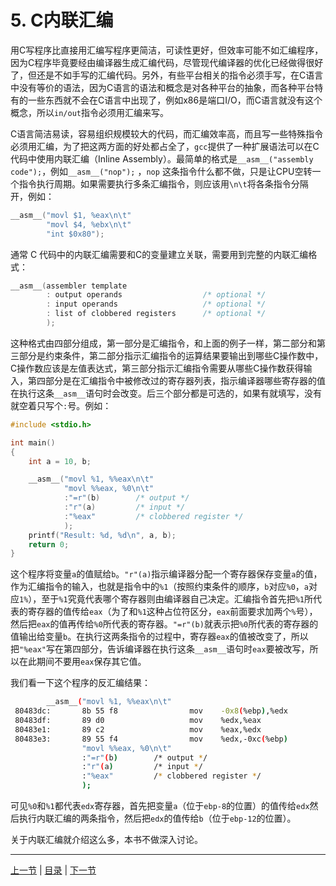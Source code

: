 # 5. C内联汇编

用C写程序比直接用汇编写程序更简洁，可读性更好，但效率可能不如汇编程序，因为C程序毕竟要经由编译器生成汇编代码，尽管现代编译器的优化已经做得很好了，但还是不如手写的汇编代码。另外，有些平台相关的指令必须手写，在C语言中没有等价的语法，因为C语言的语法和概念是对各种平台的抽象，而各种平台特有的一些东西就不会在C语言中出现了，例如x86是端口I/O，而C语言就没有这个概念，所以`in/out`指令必须用汇编来写。

C语言简洁易读，容易组织规模较大的代码，而汇编效率高，而且写一些特殊指令必须用汇编，为了把这两方面的好处都占全了，`gcc`提供了一种扩展语法可以在C代码中使用内联汇编（Inline Assembly）。最简单的格式是`__asm__("assembly code");`，例如`__asm__("nop");` ，`nop` 这条指令什么都不做，只是让CPU空转一个指令执行周期。如果需要执行多条汇编指令，则应该用`\n\t`将各条指令分隔开，例如：

```c
__asm__("movl $1, %eax\n\t"
        "movl $4, %ebx\n\t"
        "int $0x80");
```

通常 C 代码中的内联汇编需要和C的变量建立关联，需要用到完整的内联汇编格式：

```c
__asm__(assembler template 
        : output operands                  /* optional */
        : input operands                   /* optional */
        : list of clobbered registers      /* optional */
        );
```

这种格式由四部分组成，第一部分是汇编指令，和上面的例子一样，第二部分和第三部分是约束条件，第二部分指示汇编指令的运算结果要输出到哪些C操作数中，C操作数应该是左值表达式，第三部分指示汇编指令需要从哪些C操作数获得输入，第四部分是在汇编指令中被修改过的寄存器列表，指示编译器哪些寄存器的值在执行这条`__asm__`语句时会改变。后三个部分都是可选的，如果有就填写，没有就空着只写个`:`号。例如：

```c
#include <stdio.h>

int main() 
{
    int a = 10, b;

    __asm__("movl %1, %%eax\n\t"
            "movl %%eax, %0\n\t"
            :"=r"(b)        /* output */
            :"r"(a)         /* input */
            :"%eax"         /* clobbered register */
            );
    printf("Result: %d, %d\n", a, b);
    return 0;
}
```

这个程序将变量`a`的值赋给`b`。`"r"(a)`指示编译器分配一个寄存器保存变量`a`的值，作为汇编指令的输入，也就是指令中的`%1`（按照约束条件的顺序，`b`对应`%0`，`a`对应`1%`），至于`%1`究竟代表哪个寄存器则由编译器自己决定。汇编指令首先把`%1`所代表的寄存器的值传给`eax`（为了和`%1`这种占位符区分，`eax`前面要求加两个`%`号），然后把`eax`的值再传给`%0`所代表的寄存器。`"=r"(b)`就表示把`%0`所代表的寄存器的值输出给变量`b`。在执行这两条指令的过程中，寄存器`eax`的值被改变了，所以把`"%eax"`写在第四部分，告诉编译器在执行这条`__asm__`语句时`eax`要被改写，所以在此期间不要用`eax`保存其它值。

我们看一下这个程序的反汇编结果：

```bash
        __asm__("movl %1, %%eax\n\t"
 80483dc:       8b 55 f8                mov    -0x8(%ebp),%edx
 80483df:       89 d0                   mov    %edx,%eax
 80483e1:       89 c2                   mov    %eax,%edx
 80483e3:       89 55 f4                mov    %edx,-0xc(%ebp)
                "movl %%eax, %0\n\t"
                :"=r"(b)        /* output */
                :"r"(a)         /* input */
                :"%eax"         /* clobbered register */
                );
```

可见`%0`和`%1`都代表`edx`寄存器，首先把变量`a`（位于`ebp-8`的位置）的值传给`edx`然后执行内联汇编的两条指令，然后把`edx`的值传给`b`（位于`ebp-12`的位置）。

关于内联汇编就介绍这么多，本书不做深入讨论。

---

[上一节](s04) | [目录](../index) | [下一节](s06) 